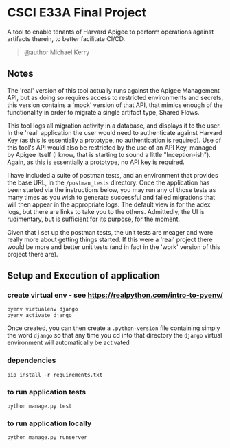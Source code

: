 # CSCI E33A Final Project

A tool to enable tenants of Harvard Apigee to perform operations against artifacts therein, to better
facilitate CI/CD. 
> @author Michael Kerry

## Notes
The 'real' version of this tool actually runs against the Apigee Management API, 
but as doing so requires access to restricted environments and secrets, this version contains a 'mock' version
of that API, that mimics enough of the functionality in order to migrate a single artifact type, Shared Flows.

This tool logs all migration activity in a database, and displays it to the user. In the 'real' application the
user would need to authenticate against Harvard Key (as this is essentially a prototype, no authentication is required).
Use of this tool's API would also be restricted by the use of an API Key, managed by Apigee itself (I know, that 
is starting to sound a little "Inception-ish"). Again, as this is essentially a prototype, no API key is required.

I have included a suite of postman tests, and an environment that provides the base URL, in the `/postman_tests` directory. 
Once the application has been started via the instructions below, you may run any of those tests as many times as you 
wish to generate successful and failed migrations that will then appear in the appropriate logs. The default view
is for the adex logs, but there are links to take you to the others. Admittedly, the UI is rudimentary, but is 
sufficient for its purpose, for the moment.

Given that I set up the postman tests, the unit tests are meager and were really more about getting things started. 
If this were a 'real' project there would be more and better unit tests (and in fact in the 'work' version of this 
project there are).

## Setup and Execution of application

### create virtual env - see https://realpython.com/intro-to-pyenv/
```commandline - in root directory
pyenv virtualenv django
pyenv activate django
```
Once created, you can then create a `.python-version` file containing simply the word `django` so that any time 
you cd into that directory the `django` virtual environment will automatically be activated

### dependencies
```commandline
pip install -r requirements.txt
```

### to run application tests
```commandline
python manage.py test
```

### to run application locally
```commandline
python manage.py runserver
```
